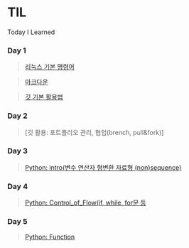 # TIL
Today I Learned
 
### Day 1

> [리눅스 기본 명령어](https://github.com/YoohwaJin/TIL/blob/master/Linux/linux_command.md)

> [마크다운](https://github.com/YoohwaJin/TIL/blob/master/Markdown.cm/Markdown.md)

> [깃 기본 활용법](https://github.com/YoohwaJin/TIL/blob/master/Gitt/git.md)


### Day 2

>[깃 활용: 포트폴리오 관리, 협업(brench, pull&fork)]

### Day 3

>[Python: intro(변수 연산자 형변환 자료형 (non)sequence)](https://github.com/YoohwaJin/python.exp/blob/master/.ipynb_checkpoints/01_intro.ipynb)

### Day 4

>[Python: Control_of_Flow(if, while, for문 등](https://github.com/YoohwaJin/python.exp/blob/master/.ipynb_checkpoints/02_control_of_flow-checkpoint.ipynb)

### Day 5

>[Python: Function](https://github.com/YoohwaJin/python.exp/blob/master/.ipynb_checkpoints/03_function-checkpoint.ipynb)
